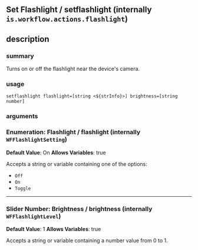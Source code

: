 
## Set Flashlight / setflashlight (internally `is.workflow.actions.flashlight`)



## description
### summary
Turns on or off the flashlight near the device's camera.


### usage
`setflashlight flashlight=[string <${strInfo}>] brightness=[string number]`

### arguments
### Enumeration: Flashlight / flashlight (internally `WFFlashlightSetting`)
**Default Value**: On
**Allows Variables**: true


Accepts a string 
or variable
containing one of the options:

- `Off`
- `On`
- `Toggle`

---

### Slider Number: Brightness / brightness (internally `WFFlashlightLevel`)
**Default Value**: 1
**Allows Variables**: true


Accepts a string 
or variable
containing a number value from 0 to 1.
